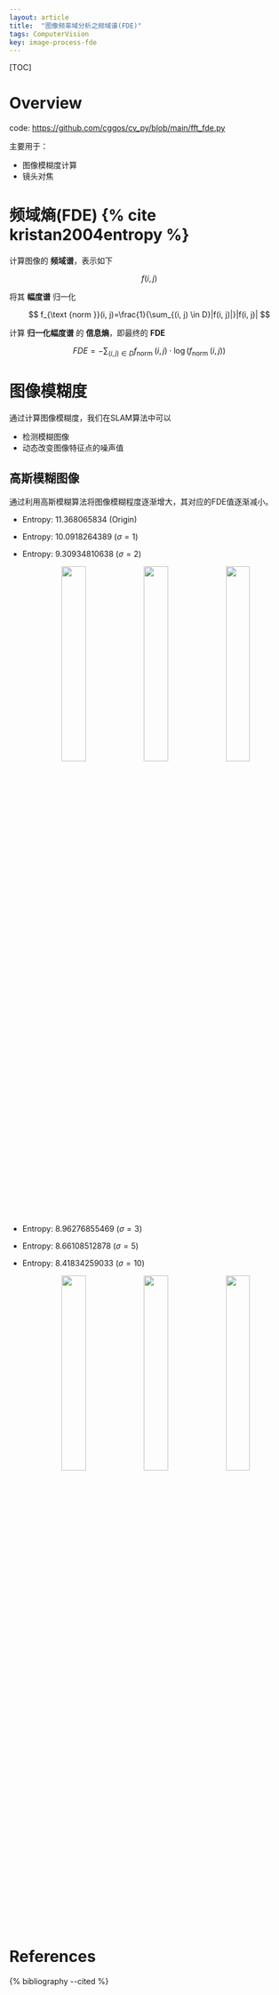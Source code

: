 ```yaml
---
layout: article
title:  "图像频率域分析之频域谱(FDE)"
tags: ComputerVision
key: image-process-fde
---
```


[TOC]

# Overview

code: https://github.com/cggos/cv_py/blob/main/fft_fde.py

主要用于：

* 图像模糊度计算
* 镜头对焦

# 频域熵(FDE) {% cite kristan2004entropy %}

计算图像的 **频域谱**，表示如下

$$
f(i, j)
$$

将其 **幅度谱** 归一化

$$
f_{\text {norm }}(i, j)=\frac{1}{\sum_{(i, j) \in D}|f(i, j)|}|f(i, j)|
$$

计算 **归一化幅度谱** 的 **信息熵**，即最终的 **FDE**

$$
F D E=-\sum_{(i, j) \in D} f_{\text {norm }}(i, j) \cdot \log \left(f_{\text {norm }}(i, j)\right)
$$

# 图像模糊度

通过计算图像模糊度，我们在SLAM算法中可以

* 检测模糊图像
* 动态改变图像特征点的噪声值

## 高斯模糊图像

通过利用高斯模糊算法将图像模糊程度逐渐增大，其对应的FDE值逐渐减小。

* Entropy: 11.368065834 (Origin)
* Entropy: 10.0918264389 ($\sigma = 1$)
* Entropy: 9.30934810638 ($\sigma = 2$)
  <p align="center">
    <img src="../images/fde/lena_00.png" style="width:30%"/>
    <img src="../images/fde/lena_01.png" style="width:30%"/>
    <img src="../images/fde/lena_02.png" style="width:30%"/>
  </p>

* Entropy: 8.96276855469 ($\sigma = 3$)
* Entropy: 8.66108512878 ($\sigma = 5$)
* Entropy: 8.41834259033 ($\sigma = 10$)
  <p align="center">
    <img src="../images/fde/lena_03.png" style="width:30%"/>
    <img src="../images/fde/lena_05.png" style="width:30%"/>
    <img src="../images/fde/lena_10.png" style="width:30%"/>
  </p>

# References

{% bibliography --cited %}
